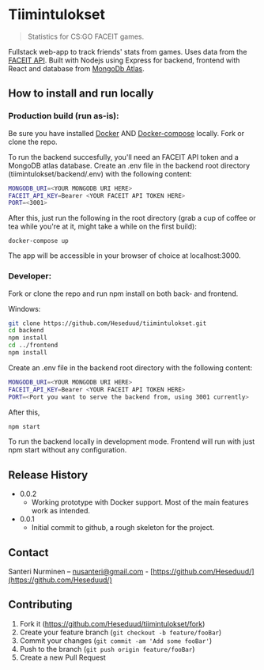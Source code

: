 # Tiimintulokset
> Statistics for CS:GO FACEIT games.

Fullstack web-app to track friends' stats from games. Uses data from the [FACEIT API](https://developers.faceit.com/docs/tools/data-api).
Built with Nodejs using Express for backend, frontend with React and database from [MongoDb Atlas](https://www.mongodb.com/cloud/atlas).


## How to install and run locally

### Production build (run as-is):

Be sure you have installed [Docker](https://www.docker.com/get-started) AND [Docker-compose](https://docs.docker.com/compose/install/) locally.
Fork or clone the repo.

To run the backend succesfully, you'll need an FACEIT API token and a MongoDB atlas database.
Create an .env file in the backend root directory (tiimintulokset/backend/.env) with the following content:
```sh
MONGODB_URI=<YOUR MONGODB URI HERE>
FACEIT_API_KEY=Bearer <YOUR FACEIT API TOKEN HERE>
PORT=<3001>
```

After this, just run the following in the root directory (grab a cup of coffee or tea while you're at it, might take a while on the first build):
```
docker-compose up
```

The app will be accessible in your browser of choice at localhost:3000.

### Developer:

Fork or clone the repo and run npm install on both back- and frontend.

Windows:

```sh
git clone https://github.com/Heseduud/tiimintulokset.git
cd backend
npm install
cd ../frontend
npm install
```

Create an .env file in the backend root directory with the following content:
```sh
MONGODB_URI=<YOUR MONGODB URI HERE>
FACEIT_API_KEY=Bearer <YOUR FACEIT API TOKEN HERE>
PORT=<Port you want to serve the backend from, using 3001 currently>
```
After this, 
```sh
npm start
```
To run the backend locally in development mode. Frontend will run with just npm start without any configuration.


## Release History

* 0.0.2
	* Working prototype with Docker support. Most of the main features work as intended.
* 0.0.1
    * Initial commit to github, a rough skeleton for the project.

## Contact

Santeri Nurminen – nusanteri@gmail.com - 
[https://github.com/Heseduud/](https://github.com/Heseduud/)


## Contributing

1. Fork it (<https://github.com/Heseduud/tiimintulokset/fork>)
2. Create your feature branch (`git checkout -b feature/fooBar`)
3. Commit your changes (`git commit -am 'Add some fooBar'`)
4. Push to the branch (`git push origin feature/fooBar`)
5. Create a new Pull Request
